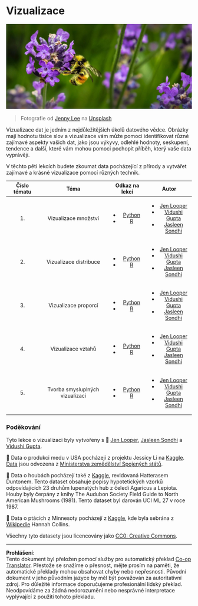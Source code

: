 <!--
CO_OP_TRANSLATOR_METADATA:
{
  "original_hash": "1441550a0d789796b2821e04f7f4cc94",
  "translation_date": "2025-08-26T16:41:22+00:00",
  "source_file": "3-Data-Visualization/README.md",
  "language_code": "cs"
}
-->
# Vizualizace

![včela na květu levandule](../../../translated_images/bee.0aa1d91132b12e3a8994b9ca12816d05ce1642010d9b8be37f8d37365ba845cf.cs.jpg)
> Fotografie od <a href="https://unsplash.com/@jenna2980?utm_source=unsplash&utm_medium=referral&utm_content=creditCopyText">Jenny Lee</a> na <a href="https://unsplash.com/s/photos/bees-in-a-meadow?utm_source=unsplash&utm_medium=referral&utm_content=creditCopyText">Unsplash</a>

Vizualizace dat je jedním z nejdůležitějších úkolů datového vědce. Obrázky mají hodnotu tisíce slov a vizualizace vám může pomoci identifikovat různé zajímavé aspekty vašich dat, jako jsou výkyvy, odlehlé hodnoty, seskupení, tendence a další, které vám mohou pomoci pochopit příběh, který vaše data vyprávějí.

V těchto pěti lekcích budete zkoumat data pocházející z přírody a vytvářet zajímavé a krásné vizualizace pomocí různých technik.

| Číslo tématu | Téma | Odkaz na lekci | Autor |
| :-----------: | :--: | :-----------: | :----: |
| 1. | Vizualizace množství | <ul> <li> [Python](09-visualization-quantities/README.md)</li>  <li>[R](../../../3-Data-Visualization/R/09-visualization-quantities) </li> </ul>|<ul> <li> [Jen Looper](https://twitter.com/jenlooper)</li><li> [Vidushi Gupta](https://github.com/Vidushi-Gupta)</li> <li>[Jasleen Sondhi](https://github.com/jasleen101010)</li></ul> |
| 2. | Vizualizace distribuce | <ul> <li> [Python](10-visualization-distributions/README.md)</li>  <li>[R](../../../3-Data-Visualization/R/10-visualization-distributions) </li> </ul>|<ul> <li> [Jen Looper](https://twitter.com/jenlooper)</li><li> [Vidushi Gupta](https://github.com/Vidushi-Gupta)</li> <li>[Jasleen Sondhi](https://github.com/jasleen101010)</li></ul> |
| 3. | Vizualizace proporcí | <ul> <li> [Python](11-visualization-proportions/README.md)</li>  <li>[R](../../../3-Data-Visualization) </li> </ul>|<ul> <li> [Jen Looper](https://twitter.com/jenlooper)</li><li> [Vidushi Gupta](https://github.com/Vidushi-Gupta)</li> <li>[Jasleen Sondhi](https://github.com/jasleen101010)</li></ul> |
| 4. | Vizualizace vztahů | <ul> <li> [Python](12-visualization-relationships/README.md)</li>  <li>[R](../../../3-Data-Visualization) </li> </ul>|<ul> <li> [Jen Looper](https://twitter.com/jenlooper)</li><li> [Vidushi Gupta](https://github.com/Vidushi-Gupta)</li> <li>[Jasleen Sondhi](https://github.com/jasleen101010)</li></ul> |
| 5. | Tvorba smysluplných vizualizací | <ul> <li> [Python](13-meaningful-visualizations/README.md)</li>  <li>[R](../../../3-Data-Visualization) </li> </ul>|<ul> <li> [Jen Looper](https://twitter.com/jenlooper)</li><li> [Vidushi Gupta](https://github.com/Vidushi-Gupta)</li> <li>[Jasleen Sondhi](https://github.com/jasleen101010)</li></ul> |

### Poděkování

Tyto lekce o vizualizaci byly vytvořeny s 🌸 [Jen Looper](https://twitter.com/jenlooper), [Jasleen Sondhi](https://github.com/jasleen101010) a [Vidushi Gupta](https://github.com/Vidushi-Gupta).

🍯 Data o produkci medu v USA pocházejí z projektu Jessicy Li na [Kaggle](https://www.kaggle.com/jessicali9530/honey-production). [Data](https://usda.library.cornell.edu/concern/publications/rn301137d) jsou odvozena z [Ministerstva zemědělství Spojených států](https://www.nass.usda.gov/About_NASS/index.php).

🍄 Data o houbách pocházejí také z [Kaggle](https://www.kaggle.com/hatterasdunton/mushroom-classification-updated-dataset), revidovaná Hatterasem Duntonem. Tento dataset obsahuje popisy hypotetických vzorků odpovídajících 23 druhům lupenatých hub z čeledi Agaricus a Lepiota. Houby byly čerpány z knihy The Audubon Society Field Guide to North American Mushrooms (1981). Tento dataset byl darován UCI ML 27 v roce 1987.

🦆 Data o ptácích z Minnesoty pocházejí z [Kaggle](https://www.kaggle.com/hannahcollins/minnesota-birds), kde byla sebrána z [Wikipedie](https://en.wikipedia.org/wiki/List_of_birds_of_Minnesota) Hannah Collins.

Všechny tyto datasety jsou licencovány jako [CC0: Creative Commons](https://creativecommons.org/publicdomain/zero/1.0/).

---

**Prohlášení**:  
Tento dokument byl přeložen pomocí služby pro automatický překlad [Co-op Translator](https://github.com/Azure/co-op-translator). Přestože se snažíme o přesnost, mějte prosím na paměti, že automatické překlady mohou obsahovat chyby nebo nepřesnosti. Původní dokument v jeho původním jazyce by měl být považován za autoritativní zdroj. Pro důležité informace doporučujeme profesionální lidský překlad. Neodpovídáme za žádná nedorozumění nebo nesprávné interpretace vyplývající z použití tohoto překladu.